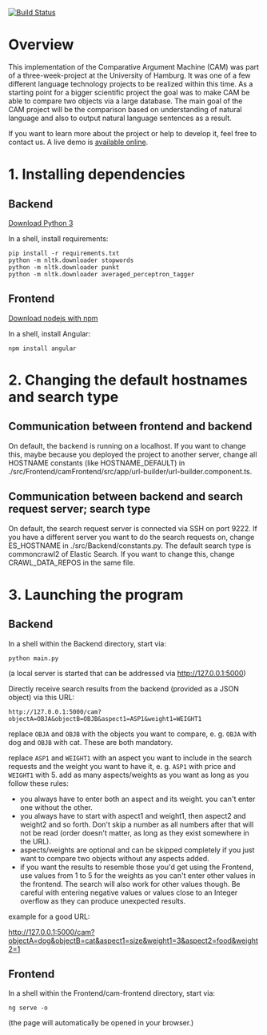 [![Build Status](https://travis-ci.org/uhh-lt/cam.svg?branch=master)](https://travis-ci.org/uhh-lt/cam)

# Overview

This implementation of the Comparative Argument Machine (CAM) was part of a three-week-project at the University of Hamburg. It was one of a few different language technology projects to be realized within this time. As a starting point for a bigger scientific project the goal was to make CAM be able to compare two objects via a large database. The main goal of the CAM project will be the comparison based on understanding of natural language and also to output natural language sentences as a result.

If you want to learn more about the project or help to develop it, feel free to contact us. A live demo is [available online](http://ltdemos.informatik.uni-hamburg.de/cam/).

# 1. Installing dependencies

## Backend

[Download Python 3](https://www.python.org/downloads)

In a shell, install requirements:

    pip install -r requirements.txt
    python -m nltk.downloader stopwords
    python -m nltk.downloader punkt
    python -m nltk.downloader averaged_perceptron_tagger

## Frontend

[Download nodejs with npm](https://nodejs.org/en/)

In a shell, install Angular:

    npm install angular

# 2. Changing the default hostnames and search type

## Communication between frontend and backend

On default, the backend is running on a localhost. If you want to change this, maybe because you deployed the project to another server, change all HOSTNAME constants (like HOSTNAME_DEFAULT) in ./src/Frontend/camFrontend/src/app/url-builder/url-builder.component.ts.

## Communication between backend and search request server; search type

On default, the search request server is connected via SSH on port 9222. If you have a different server you want to do the search requests on, change ES_HOSTNAME in ./src/Backend/constants.py. The default search type is commoncrawl2 of Elastic Search. If you want to change this, change CRAWL_DATA_REPOS in the same file.

# 3. Launching the program

## Backend

In a shell within the Backend directory, start via:

    python main.py

(a local server is started that can be addressed via <http://127.0.0.1:5000>)

Directly receive search results from the backend (provided as a JSON object) via this URL:

    http://127.0.0.1:5000/cam?objectA=OBJA&objectB=OBJB&aspect1=ASP1&weight1=WEIGHT1

replace `OBJA` and `OBJB` with the objects you want to compare, e. g. `OBJA` with dog and `OBJB` with cat. These are both mandatory.

replace `ASP1` and `WEIGHT1` with an aspect you want to include in the search requests and the weight you want to have it, e. g. `ASP1` with price and `WEIGHT1` with 5.
add as many aspects/weights as you want as long as you follow these rules:

* you always have to enter both an aspect and its weight. you can't enter one without the other.
* you always have to start with aspect1 and weight1, then aspect2 and weight2 and so forth. Don't skip a number as all numbers after that will not be read (order doesn't matter, as long as they exist somewhere in the URL).
* aspects/weights are optional and can be skipped completely if you just want to compare two objects without any aspects added.
* if you want the results to resemble those you'd get using the Frontend, use values from 1 to 5 for the weights as you can't enter other values in the frontend. The search will also work for other values though. Be careful with entering negative values or values close to an Integer overflow as they can produce unexpected results.

example for a good URL:

<http://127.0.0.1:5000/cam?objectA=dog&objectB=cat&aspect1=size&weight1=3&aspect2=food&weight2=1>

## Frontend

In a shell within the Frontend/cam-frontend directory, start via:

    ng serve -o

(the page will automatically be opened in your browser.)
